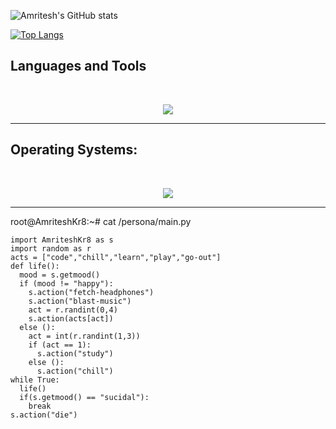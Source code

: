 ![Amritesh's GitHub stats](https://github-readme-stats.vercel.app/api?username=AmriteshKr8&hide=contribs,prs&rank_icon=github&show_icons=true&theme=tokyonight&bg_color=45,de9797,97d8de&text_color=333333&icon_color=111111&title_color=222222&ring_color=773eb3&border_color=#dddddd)

[![Top Langs](https://github-readme-stats.vercel.app/api/top-langs/?username=AmriteshKr8&layout=donut-vertical&theme=tokyonight&bg_color=45,de9797,97d8de&text_color=333333&title_color=222222&border_color=#dddddd)](https://github.com/anuraghazra/github-readme-stats)

## Languages and Tools

<br>

<p align="center">
  <a href="https://skillicons.dev">
    <img src="https://skillicons.dev/icons?i=arduino,bash,css,docker,github,godot,html,js,mysql,php,py,vscode" />
  </a>
</p>

<hr>

## Operating Systems:

<br>

<p align="center">
  <a href="https://skillicons.dev">
    <img src="https://skillicons.dev/icons?i=arch,debian,raspberrypi,ubuntu,windows" />
  </a>
</p>

<hr>

root@AmriteshKr8:~# cat /persona/main.py
```
import AmriteshKr8 as s
import random as r
acts = ["code","chill","learn","play","go-out"]
def life():
  mood = s.getmood()
  if (mood != "happy"):
    s.action("fetch-headphones")
    s.action("blast-music")
    act = r.randint(0,4)
    s.action(acts[act])
  else ():
    act = int(r.randint(1,3))
    if (act == 1):
      s.action("study")
    else ():
      s.action("chill")
while True:
  life()
  if(s.getmood() == "sucidal"):
    break
s.action("die")
```
